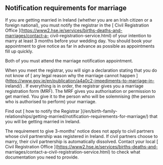 ##  Notification requirements for marriage

If you are getting married in Ireland (whether you are an Irish citizen or a
foreign national), you must notify the registrar in the [ Civil Registration
Office ](https://www2.hse.ie/services/births-deaths-and-marriages/contact-a-
civil-registration-service.html) of your intention to marry at least 3 months
before your wedding day. You should book your appointment to give notice as
far in advance as possible as appointments fill up quickly.

Both of you must attend the marriage notification appointment.

When you meet the registrar, you will sign a declaration stating that you do
not know of [ any legal reason why the marriage cannot happen
](https://www.gov.ie/en/publication/a4a0c2-impediments-to-marriage-in-
ireland/) . If everything is in order, the registrar gives you a marriage
registration form (MRF). The MRF gives you authorisation or permission to get
married. You give it to the person who will be solemnising (the person who is
authorised to perform) your marriage.

Find out [ how to notify the Registrar ](/en/birth-family-
relationships/getting-married/notification-requirements-for-marriage/) that
you will be getting married in Ireland.

The requirement to give 3-months' notice does not apply to civil partners
whose civil partnership was registered in Ireland. If civil partners choose to
marry, their civil partnership is automatically dissolved. Contact your local
[ Civil Registration Office ](https://www2.hse.ie/services/births-deaths-and-
marriages/contact-a-civil-registration-service.html) to check what
documentation you need to provide.
